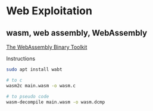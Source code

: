 # Web Exploitation

## wasm, web assembly, WebAssembly
[The WebAssembly Binary Toolkit](https://github.com/WebAssembly/wabt)

Instructions
```bash
sudo apt install wabt

# to c
wasm2c main.wasm -o wasm.c

# to pseudo code
wasm-decompile main.wasm -o wasm.dcmp
```
